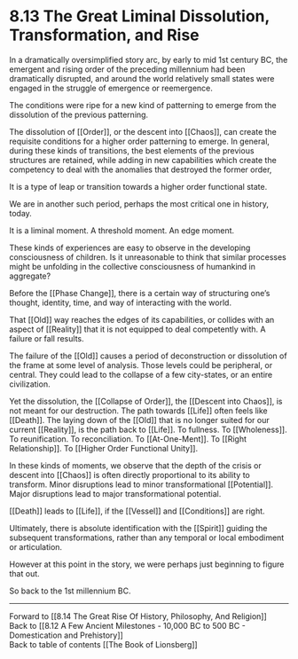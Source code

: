 # 8.13 The Great Liminal Dissolution, Transformation, and Rise

In a dramatically oversimplified story arc, by early to mid 1st century BC, the emergent and rising order of the preceding millennium had been dramatically disrupted, and around the world relatively small states were engaged in the struggle of emergence or reemergence.

The conditions were ripe for a new kind of patterning to emerge from the dissolution of the previous patterning.

The dissolution of [[Order]], or the descent into [[Chaos]], can create the requisite conditions for a higher order patterning to emerge. In general, during these kinds of transitions, the best elements of the previous structures are retained, while adding in new capabilities which create the competency to deal with the anomalies that destroyed the former order,

It is a type of leap or transition towards a higher order functional state. 

We are in another such period, perhaps the most critical one in history, today.

It is a liminal moment. A threshold moment. An edge moment.

These kinds of experiences are easy to observe in the developing consciousness of children. Is it unreasonable to think that similar processes might be unfolding in the collective consciousness of humankind in aggregate? 

Before the [[Phase Change]], there is a certain way of structuring one’s thought, identity, time, and way of interacting with the world.

That [[Old]] way reaches the edges of its capabilities, or collides with an aspect of [[Reality]] that it is not equipped to deal competently with. A failure or fall results.

The failure of the [[Old]] causes a period of deconstruction or dissolution of the frame at some level of analysis. Those levels could be peripheral, or central. They could lead to the collapse of a few city-states, or an entire civilization.

Yet the dissolution, the [[Collapse of Order]], the [[Descent into Chaos]], is not meant for our destruction. The path towards [[Life]] often feels like [[Death]]. The laying down of the [[Old]] that is no longer suited for our current [[Reality]], is the path back to [[Life]]. To fullness. To [[Wholeness]]. To reunification. To reconciliation. To [[At-One-Ment]]. To [[Right Relationship]]. To [[Higher Order Functional Unity]].

In these kinds of moments, we observe that the depth of the crisis or descent into [[Chaos]] is often directly proportional to its ability to transform. Minor disruptions lead to minor transformational [[Potential]]. Major disruptions lead to major transformational potential.

[[Death]] leads to [[Life]], if the [[Vessel]] and [[Conditions]] are right.

Ultimately, there is absolute identification with the [[Spirit]] guiding the subsequent transformations, rather than any temporal or local embodiment or articulation. 

However at this point in the story, we were perhaps just beginning to figure that out.

So back to the 1st millennium BC.

___

Forward to [[8.14 The Great Rise Of History, Philosophy, And Religion]]                     
Back to [[8.12 A Few Ancient Milestones - 10,000 BC to 500 BC - Domestication and Prehistory]]                      
Back to table of contents [[The Book of Lionsberg]]  
